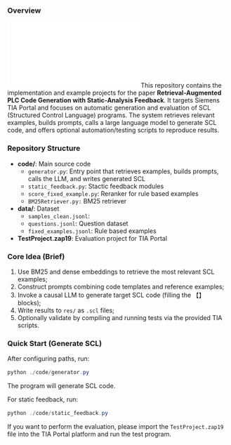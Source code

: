 ### Overview

![流程图](./images/overview.pdf)
This repository contains the implementation and example projects for the paper **Retrieval-Augmented PLC Code Generation with Static-Analysis Feedback**. It targets Siemens TIA Portal and focuses on automatic generation and evaluation of SCL (Structured Control Language) programs. The system retrieves relevant examples, builds prompts, calls a large language model to generate SCL code, and offers optional automation/testing scripts to reproduce results.

### Repository Structure
- **code/**: Main source code
  - `generator.py`: Entry point that retrieves examples, builds prompts, calls the LLM, and writes generated SCL
  - `static_feedback.py`: Stactic feedback modules
  - `score_fixed_example.py`: Reranker for rule based examples
  - `BM25Retriever.py:` BM25 retriever
- **data/**: Dataset
  - `samples_clean.jsonl`: 
  -  `questions.jsonl`: Question dataset
  - `fixed_examples.jsonl`: Rule based examples
- **TestProject.zap19**: Evaluation project for TIA Portal

### Core Idea (Brief)
1. Use BM25 and dense embeddings to retrieve the most relevant SCL examples;
2. Construct prompts combining code templates and reference examples;
3. Invoke a causal LLM to generate target SCL code (filling the 【】 blocks);
4. Write results to `res/` as `.scl` files;
5. Optionally validate by compiling and running tests via the provided TIA scripts.

### Quick Start (Generate SCL)
After configuring paths, run:

```powershell
python ./code/generator.py
```

The program will generate SCL code.

For static feedback, run:

```powershell
python ./code/static_feedback.py
```

If you want to perform the evaluation, please import the `TestProject.zap19` file into the TIA Portal platform and run the test program.
